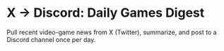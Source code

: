 ﻿# X → Discord: Daily Games Digest

Pull recent video-game news from X (Twitter), summarize, and post to a Discord channel once per day.
